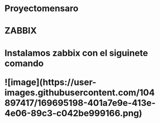 #   Proyectomensaro

<h1>ZABBIX<h1>
<p>Instalamos zabbix con el siguinete comando</p>
    ![image](https://user-images.githubusercontent.com/104897417/169695198-401a7e9e-413e-4e06-89c3-c042be999166.png)

